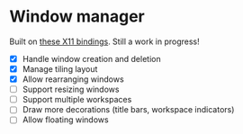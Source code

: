 # Window manager

Built on [these X11 bindings](https://hackage.haskell.org/package/X11). Still
a work in progress!

- [x] Handle window creation and deletion
- [x] Manage tiling layout
- [x] Allow rearranging windows
- [ ] Support resizing windows
- [ ] Support multiple workspaces
- [ ] Draw more decorations (title bars, workspace indicators)
- [ ] Allow floating windows
